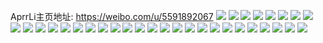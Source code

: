 AprrLi主页地址: https://weibo.com/u/5591892067 
![](https://wx4.sinaimg.cn/mw2000/0066r0zxly1h9jg0tynvkj316m1kw4qp.jpg) 
![](https://wx4.sinaimg.cn/mw2000/0066r0zxly1h9ihv95ovaj31mi2601ky.jpg) 
![](https://wx4.sinaimg.cn/mw2000/0066r0zxly1h8fig4wicpj31401z40w9.jpg) 
![](https://wx4.sinaimg.cn/mw2000/0066r0zxly1h8fig4hzw4j33402c07wh.jpg) 
![](https://wx4.sinaimg.cn/mw2000/0066r0zxly1h8fifzxvmxj30u0140gth.jpg) 
![](https://wx4.sinaimg.cn/mw2000/0066r0zxly1h8doowhgwxj32c0340hdu.jpg) 
![](https://wx4.sinaimg.cn/mw2000/0066r0zxly1h8doocgpbjj31lm24utv9.jpg) 
![](https://wx4.sinaimg.cn/mw2000/0066r0zxly1h8dooyxco2j32c03401kx.jpg) 
![](https://wx4.sinaimg.cn/mw2000/0066r0zxly1h8813wyqozj32c0340npd.jpg) 
![](https://wx4.sinaimg.cn/mw2000/0066r0zxly1h85yznk7i5j32c03407wh.jpg) 
![](https://wx4.sinaimg.cn/mw2000/0066r0zxly1h7ya1k29ffj32c0340hdt.jpg) 
![](https://wx4.sinaimg.cn/mw2000/0066r0zxly1h7ya1n9abwj32c0340npd.jpg) 
![](https://wx4.sinaimg.cn/mw2000/0066r0zxly1h7ya1gu4jrj32c0340b29.jpg) 
![](https://wx4.sinaimg.cn/mw2000/0066r0zxly1h7ya1qf4utj32c0340hdt.jpg) 
![](https://wx4.sinaimg.cn/mw2000/0066r0zxly1h7m3drwjmdj30u01t2gpn.jpg) 
![](https://wx4.sinaimg.cn/mw2000/0066r0zxly1h7ex7f3w8ej30u01t2q89.jpg) 
![](https://wx4.sinaimg.cn/mw2000/0066r0zxly1h7dz51517qj30u00u075g.jpg) 
![](https://wx4.sinaimg.cn/mw2000/0066r0zxly1h6d69f7q91j30jv0a340i.jpg) 
![](https://wx4.sinaimg.cn/mw2000/0066r0zxly1h6d69g1nooj30jy13kjs6.jpg) 
![](https://wx4.sinaimg.cn/mw2000/0066r0zxly1h5dbju2j4yj30n01ds1kx.jpg) 
![](https://wx4.sinaimg.cn/mw2000/0066r0zxly1h50jhafg4oj31j11j17jb.jpg) 
![](https://wx4.sinaimg.cn/mw2000/0066r0zxly1h50jhfdxemj30tu13sn74.jpg) 
![](https://wx4.sinaimg.cn/mw2000/0066r0zxly1h4qz48um40j31sc2dse81.jpg) 
![](https://wx4.sinaimg.cn/mw2000/0066r0zxly1h4qz48341rj31sc2dsx6p.jpg) 
![](https://wx4.sinaimg.cn/mw2000/0066r0zxly1h4a1bhqzwdj30n610mq8w.jpg) 
![](https://wx4.sinaimg.cn/mw2000/0066r0zxly1h47kti0uffj32c0340b2b.jpg) 
![](https://wx4.sinaimg.cn/mw2000/0066r0zxly1h47ktp8j4qj32c03401kz.jpg) 
![](https://wx4.sinaimg.cn/mw2000/0066r0zxly1h47ktkp8ydj32c0340qv6.jpg) 
![](https://wx4.sinaimg.cn/mw2000/0066r0zxly1h42zh9sq5vj32c0340b2b.jpg) 
![](https://wx4.sinaimg.cn/mw2000/0066r0zxly1h42zhedfmnj32c0340x6q.jpg) 
![](https://wx4.sinaimg.cn/mw2000/0066r0zxly1h42zh7kfz6j32c0340hdv.jpg) 
![](https://wx4.sinaimg.cn/mw2000/0066r0zxly1h42zhcg29jj32c0340b2b.jpg) 
